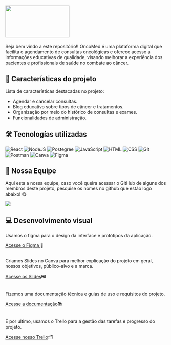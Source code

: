 # <img src="https://github.com/nicholas-sc-08/Projeto-SA-2a-Modulo-SENAI/blob/main/Projeto-SA/public/Logo_Footer.svg" width='200px' height='100px'/>

<p>Seja bem vindo a este repositório!! OncoMed é uma plataforma digital que facilita o agendamento de consultas oncológicas e oferece acesso a informações educativas de qualidade, visando melhorar a experiência dos pacientes e profissionais de saúde no combate ao câncer.</p>

## 🚀 Características do projeto

<p>Lista de características destacadas no projeto:</p>

<ul>
  <li>Agendar e cancelar consultas.</li>
  <li>Blog educativo sobre tipos de câncer e tratamentos.</li>
  <li>Organização por meio do histórico de consultas e exames.</li>
  <li>Funcionalidades de administração.</li>
</ul>

## 🛠 Tecnologías utilizadas
![React](https://img.shields.io/badge/React-20232A?style=for-the-badge&logo=react&logoColor=61DAFB)
![NodeJS](https://img.shields.io/badge/Node%20js-339933?style=for-the-badge&logo=nodedotjs&logoColor=white)
![Postegree](https://img.shields.io/badge/postgresql-4169e1?style=for-the-badge&logo=postgresql&logoColor=white)
![JavaScript](https://img.shields.io/badge/JavaScript-F7DF1E?style=for-the-badge&logo=javascript&logoColor=black)
![HTML](https://img.shields.io/badge/HTML5-E34F26?style=for-the-badge&logo=html5&logoColor=white)
![CSS](https://img.shields.io/badge/CSS3-1572B6?style=for-the-badge&logo=css3&logoColor=white)
![Git](https://img.shields.io/badge/GIT-E44C30?style=for-the-badge&logo=git&logoColor=black)
![Postman](https://img.shields.io/badge/Postman-FF6C37?style=for-the-badge&logo=Postman&logoColor=white)
![Canva](https://img.shields.io/badge/Canva-%2300C4CC.svg?&style=for-the-badge&logo=Canva&logoColor=black)
![Figma](https://img.shields.io/badge/Figma-090909?style=for-the-badge&logo=figma&logoColor=white)


## 👑 Nossa Equipe 

<p>Aqui esta a nossa equipe, caso você queira acessar o GitHub de alguns dos membros deste projeto, pesquise os nomes no github que estão logo abaixo! 😋 </p>

<img src='https://github.com/nicholas-sc-08/Projeto-SA-2a-Modulo-SENAI/blob/main/Imagens_Readme/Equipe_SA.png'/>

## 💻 Desenvolvimento visual

<p>Usamos o figma para o design da interface e protótipos da aplicação.</p>
<a href='https://www.figma.com/design/VizoKBMnKxm9Z9LTnxk8gb/OncoMed-S.A?t=AahHoVgF3qlPIBWa-1'>Acesse o Figma </a>🎨

<br>
<br>

<p>Criamos Slides no Canva para melhor explicação do projeto em geral, nossos objetivos, público-alvo e a marca.</p>
<a href='https://www.canva.com/design/DAGYQwcE80E/F1Kz9ie8plXei4bH6ZJQZg/edit?utm_content=DAGYQwcE80E&utm_campaign=designshare&utm_medium=link2&utm_source=sharebutton'>Acesse os Slides</a>🖼

<br>
<br>

<p>Fizemos uma documentação técnica e guias de uso e requisitos do projeto.</p>
<a href='https://docs.google.com/document/d/1JCgDHtOrIPcDpeNMzDOljcKf5PUUvkDxb4L_-Jmbklg/edit?usp=sharing'>Acesse a documentação</a>📚

<br>
<br>

<p>E por ultimo, usamos o Trello para a gestão das tarefas e progresso do projeto.</p>
<a href='https://trello.com/invite/b/66c38d75f0383a9b4fff14a2/ATTI08d0886c91f67d0432ab87d2253e250cE512EBA3/projeto'>Acesse nosso Trello</a>🗂️

